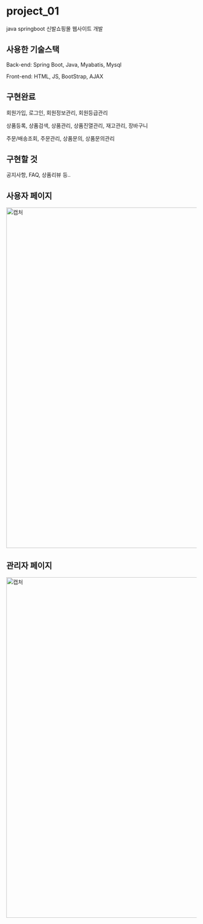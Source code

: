 # project_01
 java springboot 신발쇼핑몰 웹사이트 개발 



## 사용한 기술스택


Back-end: Spring Boot, Java, Myabatis, Mysql

Front-end: HTML, JS, BootStrap, AJAX




## 구현완료

회원가입, 로그인, 회원정보관리, 회원등급관리

상품등록, 상품검색, 상품관리, 상품진열관리, 재고관리,  장바구니

주문/배송조회, 주문관리, 상품문의, 상품문의관리


## 구현할 것

공지사항, FAQ, 상품리뷰 등..


## 사용자 페이지
<img width="900" alt="캡처" src="https://user-images.githubusercontent.com/26829633/79899250-81982e00-8447-11ea-810b-cbf3cfedd931.PNG">

## 관리자 페이지
<img width="900" alt="캡처" src="https://user-images.githubusercontent.com/26829633/79899853-54984b00-8448-11ea-8a5f-078b05eec7d5.PNG">
